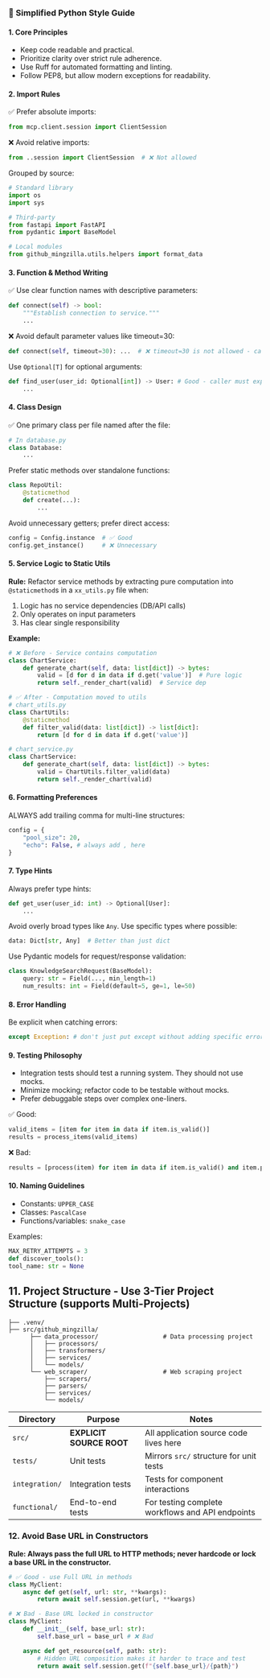 ### 🧼 Simplified Python Style Guide

#### 1. Core Principles
- Keep code readable and practical.
- Prioritize clarity over strict rule adherence.
- Use Ruff for automated formatting and linting.
- Follow PEP8, but allow modern exceptions for readability.

#### 2. Import Rules
✅ Prefer absolute imports:
```python
from mcp.client.session import ClientSession
```
❌ Avoid relative imports:
```python
from ..session import ClientSession  # ❌ Not allowed
```

Grouped by source:
```python
# Standard library
import os
import sys

# Third-party
from fastapi import FastAPI
from pydantic import BaseModel

# Local modules
from github_mingzilla.utils.helpers import format_data
```

#### 3. Function & Method Writing
✅ Use clear function names with descriptive parameters:
```python
def connect(self) -> bool:
    """Establish connection to service."""
    ...
```

❌ Avoid default parameter values like timeout=30:
```python
def connect(self, timeout=30): ...  # ❌ timeout=30 is not allowed - caller must explicitly pass values
```

Use `Optional[T]` for optional arguments:
```python
def find_user(user_id: Optional[int]) -> User: # Good - caller must explicitly pass None or value
    ...
```

#### 4. Class Design
✅ One primary class per file named after the file:
```python
# In database.py
class Database:
    ...
```

Prefer static methods over standalone functions:
```python
class RepoUtil:
    @staticmethod
    def create(...):
        ...
```

Avoid unnecessary getters; prefer direct access:
```python
config = Config.instance  # ✅ Good
config.get_instance()     # ❌ Unnecessary
```

#### 5. Service Logic to Static Utils
**Rule:** Refactor service methods by extracting pure computation into `@staticmethod`s in a `xx_utils.py` file when:
1. Logic has no service dependencies (DB/API calls)
2. Only operates on input parameters
3. Has clear single responsibility

**Example:**
```python
# ❌ Before - Service contains computation
class ChartService:
    def generate_chart(self, data: list[dict]) -> bytes:
        valid = [d for d in data if d.get('value')]  # Pure logic
        return self._render_chart(valid)  # Service dep

# ✅ After - Computation moved to utils
# chart_utils.py
class ChartUtils:
    @staticmethod
    def filter_valid(data: list[dict]) -> list[dict]:
        return [d for d in data if d.get('value')]

# chart_service.py
class ChartService:
    def generate_chart(self, data: list[dict]) -> bytes:
        valid = ChartUtils.filter_valid(data)
        return self._render_chart(valid)
```

#### 6. Formatting Preferences

ALWAYS add trailing comma for multi-line structures:
```python
config = {
    "pool_size": 20,
    "echo": False, # always add , here
}
```

#### 7. Type Hints
Always prefer type hints:
```python
def get_user(user_id: int) -> Optional[User]:
    ...
```

Avoid overly broad types like `Any`. Use specific types where possible:
```python
data: Dict[str, Any]  # Better than just dict
```

Use Pydantic models for request/response validation:
```python
class KnowledgeSearchRequest(BaseModel):
    query: str = Field(..., min_length=1)
    num_results: int = Field(default=5, ge=1, le=50)
```

#### 8. Error Handling
Be explicit when catching errors:
```python
except Exception: # don't just put except without adding specific error or `Exception`, otherwise pre-commit hook will fail
```

#### 9. Testing Philosophy
- Integration tests should test a running system. They should not use mocks.
- Minimize mocking; refactor code to be testable without mocks.
- Prefer debuggable steps over complex one-liners.

✅ Good:
```python
valid_items = [item for item in data if item.is_valid()]
results = process_items(valid_items)
```

❌ Bad:
```python
results = [process(item) for item in data if item.is_valid() and item.priority > 3]
```

#### 10. Naming Guidelines
- Constants: `UPPER_CASE`
- Classes: `PascalCase`
- Functions/variables: `snake_case`

Examples:
```python
MAX_RETRY_ATTEMPTS = 3
def discover_tools():
tool_name: str = None
```

## 11. Project Structure - Use 3-Tier Project Structure (supports Multi-Projects)

```
├── .venv/
├── src/github_mingzilla/
      ├── data_processor/                  # Data processing project
      │   ├── processors/
      │   ├── transformers/
      │   ├── services/
      │   └── models/
      └── web_scraper/                     # Web scraping project
          ├── scrapers/
          ├── parsers/
          ├── services/
          └── models/
```

| Directory | Purpose | Notes |
|-----------|---------|-------|
| `src/` | **EXPLICIT SOURCE ROOT** | All application source code lives here |
| `tests/` | Unit tests | Mirrors `src/` structure for unit tests |
| `integration/` | Integration tests | Tests for component interactions |
| `functional/` | End-to-end tests | For testing complete workflows and API endpoints |


### 12. Avoid Base URL in Constructors

**Rule: Always pass the full URL to HTTP methods; never hardcode or lock a base URL in the constructor.**

```python
# ✅ Good - use Full URL in methods
class MyClient:
    async def get(self, url: str, **kwargs):
        return await self.session.get(url, **kwargs)
```

```python
# ❌ Bad - Base URL locked in constructor
class MyClient:
    def __init__(self, base_url: str):
        self.base_url = base_url # ❌ Bad

    async def get_resource(self, path: str):
        # Hidden URL composition makes it harder to trace and test
        return await self.session.get(f"{self.base_url}/{path}")
```